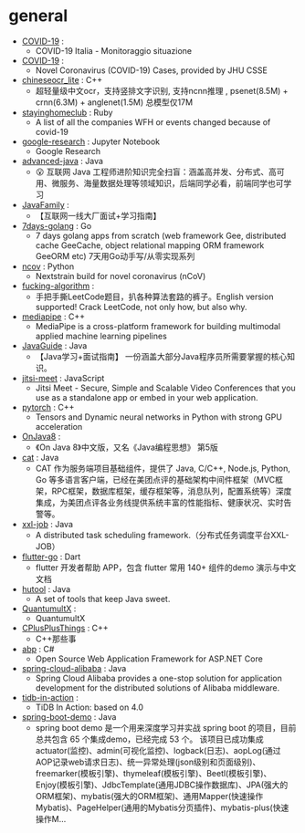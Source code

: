 # general
- [COVID-19](https://github.com/pcm-dpc/COVID-19) : 
  - COVID-19 Italia - Monitoraggio situazione
- [COVID-19](https://github.com/CSSEGISandData/COVID-19) : 
  - Novel Coronavirus (COVID-19) Cases, provided by JHU CSSE
- [chineseocr_lite](https://github.com/ouyanghuiyu/chineseocr_lite) : C++
  - 超轻量级中文ocr，支持竖排文字识别, 支持ncnn推理 , psenet(8.5M) + crnn(6.3M) + anglenet(1.5M) 总模型仅17M
- [stayinghomeclub](https://github.com/phildini/stayinghomeclub) : Ruby
  - A list of all the companies WFH or events changed because of covid-19
- [google-research](https://github.com/google-research/google-research) : Jupyter Notebook
  - Google Research
- [advanced-java](https://github.com/doocs/advanced-java) : Java
  - 😮 互联网 Java 工程师进阶知识完全扫盲：涵盖高并发、分布式、高可用、微服务、海量数据处理等领域知识，后端同学必看，前端同学也可学习
- [JavaFamily](https://github.com/AobingJava/JavaFamily) : 
  - 【互联网一线大厂面试+学习指南】
- [7days-golang](https://github.com/geektutu/7days-golang) : Go
  - 7 days golang apps from scratch (web framework Gee, distributed cache GeeCache, object relational mapping ORM framework GeeORM etc) 7天用Go动手写/从零实现系列
- [ncov](https://github.com/nextstrain/ncov) : Python
  - Nextstrain build for novel coronavirus (nCoV)
- [fucking-algorithm](https://github.com/labuladong/fucking-algorithm) : 
  - 手把手撕LeetCode题目，扒各种算法套路的裤子。English version supported! Crack LeetCode, not only how, but also why.
- [mediapipe](https://github.com/google/mediapipe) : C++
  - MediaPipe is a cross-platform framework for building multimodal applied machine learning pipelines
- [JavaGuide](https://github.com/Snailclimb/JavaGuide) : Java
  - 【Java学习+面试指南】 一份涵盖大部分Java程序员所需要掌握的核心知识。
- [jitsi-meet](https://github.com/jitsi/jitsi-meet) : JavaScript
  - Jitsi Meet - Secure, Simple and Scalable Video Conferences that you use as a standalone app or embed in your web application.
- [pytorch](https://github.com/pytorch/pytorch) : C++
  - Tensors and Dynamic neural networks in Python with strong GPU acceleration
- [OnJava8](https://github.com/LingCoder/OnJava8) : 
  - 《On Java 8》中文版，又名《Java编程思想》 第5版
- [cat](https://github.com/dianping/cat) : Java
  - CAT 作为服务端项目基础组件，提供了 Java, C/C++, Node.js, Python, Go 等多语言客户端，已经在美团点评的基础架构中间件框架（MVC框架，RPC框架，数据库框架，缓存框架等，消息队列，配置系统等）深度集成，为美团点评各业务线提供系统丰富的性能指标、健康状况、实时告警等。
- [xxl-job](https://github.com/xuxueli/xxl-job) : Java
  - A distributed task scheduling framework.（分布式任务调度平台XXL-JOB）
- [flutter-go](https://github.com/alibaba/flutter-go) : Dart
  - flutter 开发者帮助 APP，包含 flutter 常用 140+ 组件的demo 演示与中文文档
- [hutool](https://github.com/looly/hutool) : Java
  - A set of tools that keep Java sweet.
- [QuantumultX](https://github.com/nzw9314/QuantumultX) : 
  - QuantumultX
- [CPlusPlusThings](https://github.com/Light-City/CPlusPlusThings) : C++
  - C++那些事
- [abp](https://github.com/abpframework/abp) : C#
  - Open Source Web Application Framework for ASP.NET Core
- [spring-cloud-alibaba](https://github.com/alibaba/spring-cloud-alibaba) : Java
  - Spring Cloud Alibaba provides a one-stop solution for application development for the distributed solutions of Alibaba middleware.
- [tidb-in-action](https://github.com/pingcap-incubator/tidb-in-action) : 
  - TiDB In Action: based on 4.0
- [spring-boot-demo](https://github.com/xkcoding/spring-boot-demo) : Java
  - spring boot demo 是一个用来深度学习并实战 spring boot 的项目，目前总共包含 65 个集成demo，已经完成 53 个。 该项目已成功集成 actuator(监控)、admin(可视化监控)、logback(日志)、aopLog(通过AOP记录web请求日志)、统一异常处理(json级别和页面级别)、freemarker(模板引擎)、thymeleaf(模板引擎)、Beetl(模板引擎)、Enjoy(模板引擎)、JdbcTemplate(通用JDBC操作数据库)、JPA(强大的ORM框架)、mybatis(强大的ORM框架)、通用Mapper(快速操作Mybatis)、PageHelper(通用的Mybatis分页插件)、mybatis-plus(快速操作M…
